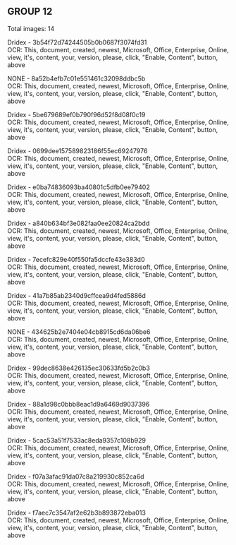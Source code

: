 ## GROUP 12
Total images: 14  

Dridex - 3b54f72d74244505b0b0687f3074fd31  
OCR: This, document, created, newest, Microsoft, Office, Enterprise, Online, view, it's, content, your, version, please, click, "Enable, Content", button, above  

NONE - 8a52b4efb7c01e551461c32098ddbc5b  
OCR: This, document, created, newest, Microsoft, Office, Enterprise, Online, view, it's, content, your, version, please, click, "Enable, Content", button, above  

Dridex - 5be679689ef0b790f96d52f8d08f0c19  
OCR: This, document, created, newest, Microsoft, Office, Enterprise, Online, view, it's, content, your, version, please, click, "Enable, Content", button, above  

Dridex - 0699dee157589823186f55ec69247976  
OCR: This, document, created, newest, Microsoft, Office, Enterprise, Online, view, it's, content, your, version, please, click, "Enable, Content", button, above  

Dridex - e0ba74836093ba40801c5dfb0ee79402  
OCR: This, document, created, newest, Microsoft, Office, Enterprise, Online, view, it's, content, your, version, please, click, "Enable, Content", button, above  

Dridex - a840b634bf3e082faa0ee20824ca2bdd  
OCR: This, document, created, newest, Microsoft, Office, Enterprise, Online, view, it's, content, your, version, please, click, "Enable, Content", button, above  

Dridex - 7ecefc829e40f550fa5dccfe43e383d0  
OCR: This, document, created, newest, Microsoft, Office, Enterprise, Online, view, it's, content, your, version, please, click, "Enable, Content", button, above  

Dridex - 41a7b85ab2340d9cffcea9d4fed5886d  
OCR: This, document, created, newest, Microsoft, Office, Enterprise, Online, view, it's, content, your, version, please, click, "Enable, Content", button, above  

NONE - 434625b2e7404e04cb8915cd6da06be6  
OCR: This, document, created, newest, Microsoft, Office, Enterprise, Online, view, it's, content, your, version, please, click, "Enable, Content", button, above  

Dridex - 99dec8638e426135ec30633fd5b2c0b3  
OCR: This, document, created, newest, Microsoft, Office, Enterprise, Online, view, it's, content, your, version, please, click, "Enable, Content", button, above  

Dridex - 88a1d98c0bbb8eac1d9a6469d9037396  
OCR: This, document, created, newest, Microsoft, Office, Enterprise, Online, view, it's, content, your, version, please, click, "Enable, Content", button, above  

Dridex - 5cac53a51f7533ac8eda9357c108b929  
OCR: This, document, created, newest, Microsoft, Office, Enterprise, Online, view, it's, content, your, version, please, click, "Enable, Content", button, above  

Dridex - f07a3afac91da07c8a219930c852ca6d  
OCR: This, document, created, newest, Microsoft, Office, Enterprise, Online, view, it's, content, your, version, please, click, "Enable, Content", button, above  

Dridex - f7aec7c3547af2e62b3b893872eba013  
OCR: This, document, created, newest, Microsoft, Office, Enterprise, Online, view, it's, content, your, version, please, click, "Enable, Content", button, above  

